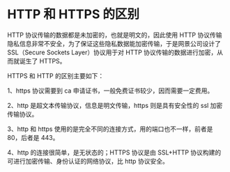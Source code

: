 # HTTP 和 HTTPS 的区别

HTTP 协议传输的数据都是未加密的，也就是明文的，因此使用 HTTP 协议传输隐私信息非常不安全，为了保证这些隐私数据能加密传输，于是网景公司设计了 SSL（Secure Sockets Layer）协议用于对 HTTP 协议传输的数据进行加密，从而就诞生了 HTTPS。

HTTPS 和 HTTP 的区别主要如下：

1、https 协议需要到 ca 申请证书，一般免费证书较少，因而需要一定费用。

2、http 是超文本传输协议，信息是明文传输，https 则是具有安全性的 ssl 加密传输协议。

3、http 和 https 使用的是完全不同的连接方式，用的端口也不一样，前者是 80，后者是 443。

4、http 的连接很简单，是无状态的；HTTPS 协议是由 SSL+HTTP 协议构建的可进行加密传输、身份认证的网络协议，比 http 协议安全。
